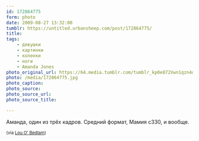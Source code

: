 ```yaml
---
id: 172864775
form: photo
date: 2009-08-27 13:32:00
tumblr: https://untitled.urbansheep.com/post/172864775/
title:
tags:
    - девушки
    - картинки
    - коленки
    - ноги
    - Amanda Jones
photo_original_url: https://64.media.tumblr.com/tumblr_kp0e872Vwn1qzn4dko1_1280.jpg
photo: /media/172864775.jpg
photo_caption: 
photo_source:
photo_source_url:
photo_source_title:

---
```


<p>Аманда, один из трёх кадров. Средний формат, Мамия c330, и вообще.</p>

<p><small>(via <a href="http://blog.louobedlam.com/post/172509577/i-liked-this-pose-so-much-i-shot-it-with-each-of">Lou O’ Bedlam</a>)</small></p>
